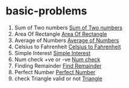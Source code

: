 # basic-problems

1. Sum of Two numbers    [Sum of Two numbers](SumOfTwoNumbers.java)
2. Area Of Rectangle     [Area Of Rectangle](AreaOfRectangle.java)
3. Average of Numbers    [Average of Numbers](Average.java)
4. Celsius to Fahrenheit [Celsius to Fahrenheit](Celsius_to_Fahrenheit.java)
5. Simple Interest       [Simple Interest](Simple_Interest.java)
6. Num check +ve or -ve  [Num check](PositiveOrNegative.java)
7. Finding Remainder     [Find Remainder](Remainder.java)
8. Perfect Number        [Perfect Number](PerfectNumber.java)
9. check Triangle valid or not [Triangle](Triangle.java)
